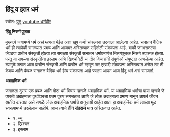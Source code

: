 
## हिंदू व इतर धर्म

स्त्रोत: [युटू youtube धर्मवीर](https://www.youtube.com/watch?v=oDt-02g-p7k)

**हिंदू निसर्ग पूजक**

मुख्यत्वे जगामध्ये धर्म असं म्हणता येईल अशा खूप कमी संकल्पना उदयाला आलेल्या आहेत. सनातन वैदिक धर्म ही त्यापैकी सगळ्यात प्रबळ आणि आजवर अस्तित्वात राहिलेली संकल्पना आहे. बाकी जगभरातल्या जेवढ्या प्राचीन संस्कृती होत्या त्या सगळ्या संस्कृती सनातन धर्माप्रमाणेच निसर्गपूजक निसर्ग उपासक होत्या. परंतु या सगळ्या संस्कृतींना इस्लाम आणि ख्रिश्चनिटी या दोन विचारांनी संपूर्णपणे संपुष्टात आणलेल्या आहेत. त्यामुळे जगात आज प्राचीन संस्कृती आणि प्राचीन धर्म म्हणून जर एखादी संकल्पना अस्तित्वात असेल तर ती केवळ आणि केवळ सनातन वैदिक धर्म हीच संकल्पना आहे ज्याला आपण आज हिंदू धर्म असं समजतो.

**अब्राहमिक धर्म**

जगातला दुसरा एक प्रबळ आणि मोठा धर्म विचार म्हणजे अब्राहमिक धर्म. या अब्राहमिक धर्माचा पाया म्हणजे जे व्यक्ती अब्राहमाला पृथ्वीवरचा प्रथम पुरुष समजतात आणि जे लोक अब्राहमाला प्रमाण मानून आपलं जीवन व्यतीत करतात असे सगळे लोक अब्राहमिक धर्माचे अनुयायी आहेत आता हा अब्राहमिक धर्म त्याच्या मूळ स्वरूपामध्ये उरलेलाच नाहीये. आज त्याचे **तीन संप्रदाय** मात्र अस्तित्वात आहेत.

- १. ज्यू
- २. ख्रिश्चन
- ३. इस्लाम
